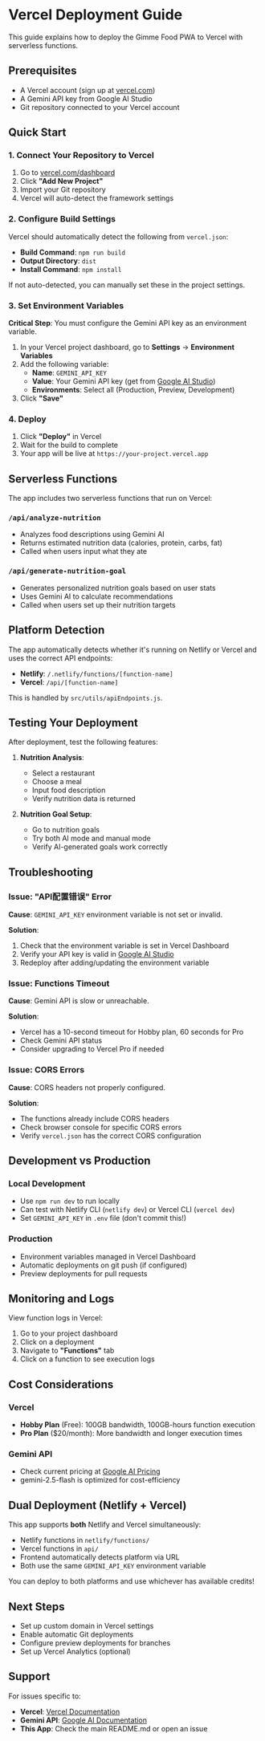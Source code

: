 # Vercel Deployment Guide

This guide explains how to deploy the Gimme Food PWA to Vercel with serverless functions.

## Prerequisites

- A Vercel account (sign up at [vercel.com](https://vercel.com))
- A Gemini API key from Google AI Studio
- Git repository connected to your Vercel account

## Quick Start

### 1. Connect Your Repository to Vercel

1. Go to [vercel.com/dashboard](https://vercel.com/dashboard)
2. Click **"Add New Project"**
3. Import your Git repository
4. Vercel will auto-detect the framework settings

### 2. Configure Build Settings

Vercel should automatically detect the following from `vercel.json`:
- **Build Command**: `npm run build`
- **Output Directory**: `dist`
- **Install Command**: `npm install`

If not auto-detected, you can manually set these in the project settings.

### 3. Set Environment Variables

**Critical Step**: You must configure the Gemini API key as an environment variable.

1. In your Vercel project dashboard, go to **Settings** → **Environment Variables**
2. Add the following variable:
   - **Name**: `GEMINI_API_KEY`
   - **Value**: Your Gemini API key (get from [Google AI Studio](https://aistudio.google.com/app/apikey))
   - **Environments**: Select all (Production, Preview, Development)
3. Click **"Save"**

### 4. Deploy

1. Click **"Deploy"** in Vercel
2. Wait for the build to complete
3. Your app will be live at `https://your-project.vercel.app`

## Serverless Functions

The app includes two serverless functions that run on Vercel:

### `/api/analyze-nutrition`
- Analyzes food descriptions using Gemini AI
- Returns estimated nutrition data (calories, protein, carbs, fat)
- Called when users input what they ate

### `/api/generate-nutrition-goal`
- Generates personalized nutrition goals based on user stats
- Uses Gemini AI to calculate recommendations
- Called when users set up their nutrition targets

## Platform Detection

The app automatically detects whether it's running on Netlify or Vercel and uses the correct API endpoints:

- **Netlify**: `/.netlify/functions/[function-name]`
- **Vercel**: `/api/[function-name]`

This is handled by `src/utils/apiEndpoints.js`.

## Testing Your Deployment

After deployment, test the following features:

1. **Nutrition Analysis**:
   - Select a restaurant
   - Choose a meal
   - Input food description
   - Verify nutrition data is returned

2. **Nutrition Goal Setup**:
   - Go to nutrition goals
   - Try both AI mode and manual mode
   - Verify AI-generated goals work correctly

## Troubleshooting

### Issue: "API配置错误" Error

**Cause**: `GEMINI_API_KEY` environment variable is not set or invalid.

**Solution**:
1. Check that the environment variable is set in Vercel Dashboard
2. Verify your API key is valid in [Google AI Studio](https://aistudio.google.com/app/apikey)
3. Redeploy after adding/updating the environment variable

### Issue: Functions Timeout

**Cause**: Gemini API is slow or unreachable.

**Solution**:
- Vercel has a 10-second timeout for Hobby plan, 60 seconds for Pro
- Check Gemini API status
- Consider upgrading to Vercel Pro if needed

### Issue: CORS Errors

**Cause**: CORS headers not properly configured.

**Solution**:
- The functions already include CORS headers
- Check browser console for specific CORS errors
- Verify `vercel.json` has the correct CORS configuration

## Development vs Production

### Local Development
- Use `npm run dev` to run locally
- Can test with Netlify CLI (`netlify dev`) or Vercel CLI (`vercel dev`)
- Set `GEMINI_API_KEY` in `.env` file (don't commit this!)

### Production
- Environment variables managed in Vercel Dashboard
- Automatic deployments on git push (if configured)
- Preview deployments for pull requests

## Monitoring and Logs

View function logs in Vercel:
1. Go to your project dashboard
2. Click on a deployment
3. Navigate to **"Functions"** tab
4. Click on a function to see execution logs

## Cost Considerations

### Vercel
- **Hobby Plan** (Free): 100GB bandwidth, 100GB-hours function execution
- **Pro Plan** ($20/month): More bandwidth and longer execution times

### Gemini API
- Check current pricing at [Google AI Pricing](https://ai.google.dev/pricing)
- gemini-2.5-flash is optimized for cost-efficiency

## Dual Deployment (Netlify + Vercel)

This app supports **both** Netlify and Vercel simultaneously:

- Netlify functions in `netlify/functions/`
- Vercel functions in `api/`
- Frontend automatically detects platform via URL
- Both use the same `GEMINI_API_KEY` environment variable

You can deploy to both platforms and use whichever has available credits!

## Next Steps

- Set up custom domain in Vercel settings
- Enable automatic Git deployments
- Configure preview deployments for branches
- Set up Vercel Analytics (optional)

## Support

For issues specific to:
- **Vercel**: [Vercel Documentation](https://vercel.com/docs)
- **Gemini API**: [Google AI Documentation](https://ai.google.dev/docs)
- **This App**: Check the main README.md or open an issue
